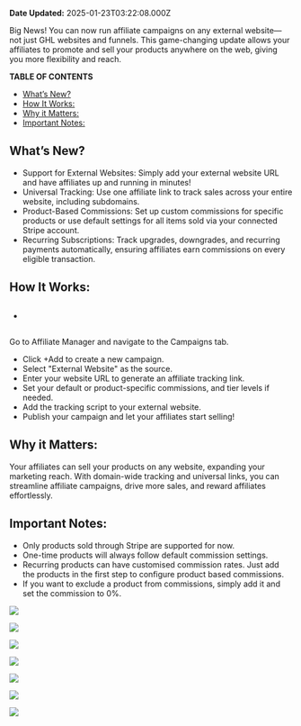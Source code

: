 **Date Updated:** 2025-01-23T03:22:08.000Z
  
  
Big News! You can now run affiliate campaigns on any external website—not just GHL websites and funnels. This game-changing update allows your affiliates to promote and sell your products anywhere on the web, giving you more flexibility and reach.

  
**TABLE OF CONTENTS**

* [What’s New?](#What%E2%80%99s-New?)
* [How It Works:](#How-It-Works%3A)
* [](#Go-to-Affiliate-Manager-and-navigate-to-the-Campaigns-tab.)[Why it Matters:](#Why-it-Matters%3A)
* [Important Notes:](#Important-notes:)

  
## **What’s New?**

* Support for External Websites: Simply add your external website URL and have affiliates up and running in minutes!
* Universal Tracking: Use one affiliate link to track sales across your entire website, including subdomains.
* Product-Based Commissions: Set up custom commissions for specific products or use default settings for all items sold via your connected Stripe account.
* Recurring Subscriptions: Track upgrades, downgrades, and recurring payments automatically, ensuring affiliates earn commissions on every eligible transaction.

  
## **How It Works:**

* ##  
Go to Affiliate Manager and navigate to the Campaigns tab.
* Click +Add to create a new campaign.
* Select "External Website" as the source.
* Enter your website URL to generate an affiliate tracking link.
* Set your default or product-specific commissions, and tier levels if needed.
* Add the tracking script to your external website.
* Publish your campaign and let your affiliates start selling!

  
## **Why it Matters:**

Your affiliates can sell your products on any website, expanding your marketing reach. With domain-wide tracking and universal links, you can streamline affiliate campaigns, drive more sales, and reward affiliates effortlessly.

  
## **Important Notes:**

* Only products sold through Stripe are supported for now.
* One-time products will always follow default commission settings.
* Recurring products can have customised commission rates. Just add the products in the first step to configure product based commissions.
* If you want to exclude a product from commissions, simply add it and set the commission to 0%.

  
![](https://s3.amazonaws.com/cdn.freshdesk.com/data/helpdesk/attachments/production/155040296878/original/nanbhvKOp3l1XdSAoNzILK512e_YSLgwwQ.png?1737582427)

  
![](https://s3.amazonaws.com/cdn.freshdesk.com/data/helpdesk/attachments/production/155040296876/original/Y1JIqSsiIWZur7bBtZ5oISha1NPpxK2iLw.png?1737582427)

  
![](https://s3.amazonaws.com/cdn.freshdesk.com/data/helpdesk/attachments/production/155040296874/original/eJpPijJWt4hwuvNTlE05ARtMphBxX7qP7A.png?1737582426)

  
![](https://s3.amazonaws.com/cdn.freshdesk.com/data/helpdesk/attachments/production/155040296877/original/i37uss7vh_UIJAqbPtEiiDWYbP73hAYbaA.png?1737582427)

  
![](https://s3.amazonaws.com/cdn.freshdesk.com/data/helpdesk/attachments/production/155040296879/original/QtfuIVqxjr0BTC-M_uQ1jGj6xCoCuHWHdg.jpeg?1737582427)

  
![](https://s3.amazonaws.com/cdn.freshdesk.com/data/helpdesk/attachments/production/155040296875/original/bf9R4x1F8xgWDiB4-vm2flBO5BesMf6MLA.png?1737582426)

  
![](https://s3.amazonaws.com/cdn.freshdesk.com/data/helpdesk/attachments/production/155040296880/original/19gfrgx-FC3Fu0DR17YvmshR_uAcxaIwlw.png?1737582427)

  